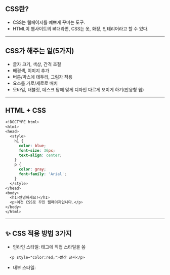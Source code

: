 ## CSS란?
* CSS는 웹페이지를 예쁘게 꾸미는 도구.
* HTML이 웹사이트의 뼈대라면, CSS는 옷, 화장, 인테리어라고 할 수 있다.

---
## CSS가 해주는 일(5가지)
* 글자 크기, 색상, 간격 조절
* 배경색, 이미지 추가
* 버튼/박스에 테두리, 그림자 적용
* 요소를 가로/세로로 배치
* 모바일, 태블릿, 데스크 탑에 맞게 디자인 다르게 보이게 하기(반응형 웹)

---

## HTML + CSS
```css
<!DOCTYPE html>
<html>
<head>
  <style>
    h1 {
      color: blue;
      font-size: 36px;
      text-align: center;
    }
    p {
      color: gray;
      font-family: 'Arial';
    }
  </style>
</head>
<body>
  <h1>안녕하세요!</h1>
  <p>이건 CSS로 꾸민 웹페이지입니다.</p>
</body>
</html>
```
---
## ✨ CSS 적용 방법 3가지
* 인라인 스타일: 태그에 직접 스타일을 씀
```
  <p style="color:red;">빨간 글씨</p>
```
* 내부 스타일: <style> 태그 안에 작성

* 외부 스타일시트: .css 파일로 따로 작성
```css
 <link rel="stylesheet" href="style.css">
```

## 활용예제_자기소개
```css
<!DOCTYPE html>
<html lang="ko">
<head>
  <meta charset="UTF-8">
  <title>CSS 활용 예제</title>
  <style>
    /* 전체 배경/ 기본 폰트 설정 */
    body {
      background-color: #f0f4f8;
      font-family: "Segoe UI", sans-serif;
      margin: 0;
      padding: 0;
    }

    /* 상단 헤더 스타일 */
    header {
      background-color: #e598e6;
      color: white;
      padding: 18px;
      text-align: center;
    }

    /* 섹션 박스 스타일 */
    .container {
      max-width: 620px;
      margin: 30px auto;
      background-color: white;
      padding: 30px;
      border-radius: 10px;
      box-shadow: 0 4px 8px rgba(0, 0, 0, 0.1);
    }

    h2 {
      color: 9e9;
    }

    p {
      line-height: 1.7;
    }

    /* 버튼 스타일 */
    .btn {
      background-color: #007acc;
      color: white;
      padding: 12px 20px;
      border: none;
      border-radius: 8px;
      font-size: 16px;
      cursor: pointer;
      transition: background-color 0.3s ease;
    }

    .btn:hover {
      background-color: #005fa3;
    }
  </style>
</head>
<body>

  <!-- 헤더 영역 -->
  <header>
    <h1>자기 소개</h1>
  </header>

  <!-- 본문 영역 -->
  <div class="container">
    <h2>안녕하세요!</h2>
    <p>저는 웹 개발을 배우고 있는 학생입니다. HTML과 CSS를 활용하여 다양한 UI를 구현하는 것을 좋아합니다.</p>
  </div>

</body>
</html>

```
